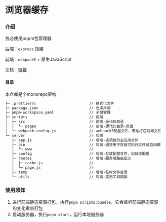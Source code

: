# 浏览器缓存

### 介绍

务必使用pnpm包管理器

后端：`express` 搭建

前端：`webpack5` + 原生JavaScript

文档：[链接](https://o0ke9xr7eb.feishu.cn/docx/HYsXdGv6ToSaZTxiMdyc1aZinX4)

#### 目录

本仓库是个monorepo架构

```bash
├─ .prettierrc                        // 格式化文件
├─ package.json                       // 仓库声明
├─ pnpm-workspace.yaml                // 子包管理
├─ scripts                            // 前端
│  ├─ src                             // 前端-源代码目录
│  │  └─ pages                        // 前端-源代码目录-页面
│  └─ webpack.config.js               // webpack5配置文件，用与打包前端文件
└─ server                             // 后端
   ├─ app.js                          // 后端-该项目的主应用文件
   ├─ bin                             // 后端-通常用于存放可执行文件或启动脚本
   │  └─ www                          //
   ├─ config                          // 后端-存放配置文件，如日志配置
   ├─ routes                          // 后端-服务端路由定义
   │  ├─ cache.js                     //
   │  └─ page.js                      //
   ├─ temp                            // 后端-临时文件目录
   └─ utils                           // 后端-实用工具函数
```

### 使用须知

1. 进行前端静态资源打包，执行`pnpm scripts:bundle`，它会监听前端静态资源的变化重新打包
2. 启动服务器，执行`pnpm start`，运行本地服务器
